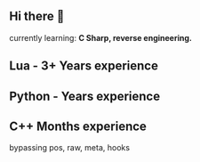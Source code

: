 ## Hi there 👋

currently learning: **C Sharp, reverse engineering.**

## Lua - 3+ Years experience

## Python - Years experience

## C++ Months experience

bypassing pos, raw, meta, hooks
